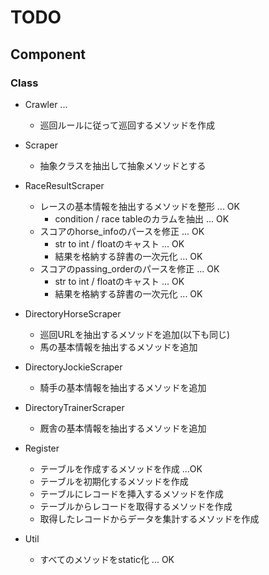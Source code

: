 # TODO

## Component
### Class
* Crawler ... 
  + 巡回ルールに従って巡回するメソッドを作成

* Scraper
  + 抽象クラスを抽出して抽象メソッドとする
  
* RaceResultScraper
  + レースの基本情報を抽出するメソッドを整形         ... OK
    * condition / race tableのカラムを抽出       ... OK
  + スコアのhorse_infoのパースを修正              ... OK
    * str to int / floatのキャスト                ... OK
    * 結果を格納する辞書の一次元化                ... OK
  + スコアのpassing_orderのパースを修正           ... OK
    * str to int / floatのキャスト                ... OK
    * 結果を格納する辞書の一次元化                ... OK
  
* DirectoryHorseScraper
  + 巡回URLを抽出するメソッドを追加(以下も同じ)
  + 馬の基本情報を抽出するメソッドを追加
  
* DirectoryJockieScraper
  + 騎手の基本情報を抽出するメソッドを追加
  
* DirectoryTrainerScraper
  + 厩舎の基本情報を抽出するメソッドを追加
  
* Register
  + テーブルを作成するメソッドを作成              ...OK
  + テーブルを初期化するメソッドを作成
  + テーブルにレコードを挿入するメソッドを作成
  + テーブルからレコードを取得するメソッドを作成
  + 取得したレコードからデータを集計するメソッドを作成
  
* Util
  + すべてのメソッドをstatic化                    ... OK


